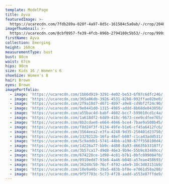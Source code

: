 ```yaml
---
template: ModelPage
title: Ayva
featuredImage: >-
  https://ucarecdn.com/7fdb289a-028f-4a97-8d5c-161584c5a0ab/-/crop/2048x1029/0,0/-/preview/
imageThumbnail: >-
  https://ucarecdn.com/8cbf0957-fe39-4fcb-896b-2794180c5b53/-/crop/999x1321/276,177/-/preview/
firstName: Ayva
collection: Emerging
height: 160cm
measurementType: bust
bust: 80cm
waist: 67cm
hips: 90cm
size: Kids 16 / Women's 6
shoeSize: Women's 8
hair: Brown
eyes: Brown
imagePortfolio:
  - image: 'https://ucarecdn.com/1bb6d919-3291-4e02-be53-6f87c6dfc246/'
  - image: 'https://ucarecdn.com/365a86db-3926-4531-82b8-992ffae82be0/'
  - image: 'https://ucarecdn.com/2f9a10d7-d671-4b97-a9e8-cd9bf2f24c90/'
  - image: 'https://ucarecdn.com/9e0441d0-1315-4985-addd-8b68de043850/'
  - image: 'https://ucarecdn.com/a55bac4d-babf-4602-bcc7-599010cd1c4a/'
  - image: 'https://ucarecdn.com/1a618df2-6dd9-418c-9673-cee9cdfee765/'
  - image: 'https://ucarecdn.com/8b2cdae8-e664-4046-bce4-7bae9a508b45/'
  - image: 'https://ucarecdn.com/f8d24f3f-9134-49fe-b1e6-cf45a6412fc6/'
  - image: 'https://ucarecdn.com/3564eea2-e3fa-4248-9d35-250401d23750/'
  - image: 'https://ucarecdn.com/3329212b-16fa-48ef-b807-c1ca43add531/'
  - image: 'https://ucarecdn.com/5c9addb1-5741-44bb-a198-87ff558100d4/'
  - image: 'https://ucarecdn.com/1d226a77-bb9c-4d80-8a93-d6635b33187f/'
  - image: 'https://ucarecdn.com/3b57ca17-d9d8-46e3-9b9e-55b9c03480cc/'
  - image: 'https://ucarecdn.com/674228ce-1d98-4c81-b7b1-0bfc099004f0/'
  - image: 'https://ucarecdn.com/0910edd7-93e8-4a46-b048-a57eae458693/'
  - image: 'https://ucarecdn.com/362d4c50-76cf-4f92-a4e9-38c3d03151b9/'
  - image: 'https://ucarecdn.com/18e9a40c-39a5-483b-bf0e-e7061d58a208/'
  - image: 'https://ucarecdn.com/9f5f703c-5c73-4f28-aadd-a553e87ffde9/'
---
```


